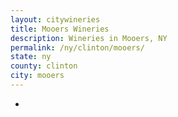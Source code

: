 ```yaml
---
layout: citywineries
title: Mooers Wineries
description: Wineries in Mooers, NY
permalink: /ny/clinton/mooers/
state: ny
county: clinton
city: mooers
---
```

-
